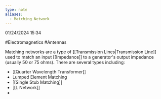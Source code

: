 ```yaml
---
type: note
aliases:
  - Matching Network
---
```

01/24/2024 15:34

  #Electromagnetics #Antennas 

Matching networks are a type of [[Transmission Lines|Transmission Line]] used to match an input [[Impedance]] to a generator's output impedance (usually 50 or 75 ohms). There are several types including:
- [[Quarter Wavelength Transformer]]
- Lumped Element Matching
- [[Single Stub Matching]]
- [[L Network]]
- 